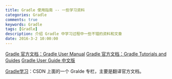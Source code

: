 ```yaml
---
title: Gradle 使用指南 -- 一些学习资料
categories: Gradle
comments: true
keywords: Gradle
tags: [Gradle]
description: 介绍 Gradle 中学习过程中一些不错的资料和文章
date: 2016-3-2 10:00:00
---
```


[Gradle 官方文档：Gradle User Manual](https://docs.gradle.org/current/userguide/userguide.html)
[Gradle 官方文档：Gradle Tutorials and Guides](https://gradle.org/guides/)
[Gradle User Guide 中文版](https://dongchuan.gitbooks.io/gradle-user-guide-/)

[Gradle学习](https://blog.csdn.net/lastsweetop/column/info/18566)：CSDN 上面的一个 Gralde 专栏，主要是翻译官方文档。
